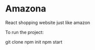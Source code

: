 # Amazona
React shopping website just like amazon

To run the project:

git clone
npm init
npm start
